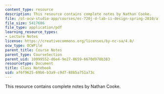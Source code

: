 ```yaml
---
content_type: resource
description: This resource contains complete notes by Nathan Cooke.
file: /ol-ocw-studio-app/courses/ec-720j-d-lab-ii-design-spring-2010/af6f962569b6b3a9c9d788b5a751a73c_MITEC_720JS10_class_notebk.pdf
file_size: 5417686
file_type: application/pdf
learning_resource_types:
- Lecture Notes
license: https://creativecommons.org/licenses/by-nc-sa/4.0/
ocw_type: OCWFile
parent_title: Course Notes
parent_type: CourseSection
parent_uid: 10999552-d6e4-9e27-8659-6670d978b383
resourcetype: Document
title: Class Notebook
uid: af6f9625-69b6-b3a9-c9d7-88b5a751a73c
---
```

This resource contains complete notes by Nathan Cooke.